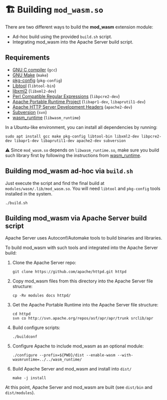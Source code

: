 # 🏗️ Building `mod_wasm.so`

There are two different ways to build the **mod_wasm** extension module:
* Ad-hoc build using the provided `build.sh` script.
* Integrating mod_wasm into the Apache Server build script.

## Requirements

- [GNU C compiler](https://gcc.gnu.org/) (`gcc`)
- [GNU Make](https://www.gnu.org/software/make/manual/html_node/index.html) (`make`)  
- [pkg-config](https://gitlab.freedesktop.org/pkg-config/pkg-config) (`pkg-config`)
- [Libtool](https://www.gnu.org/software/libtool/manual/html_node/index.html) (`libtool-bin`)
- [libxml2](https://gitlab.gnome.org/GNOME/libxml2) (`libxml2-dev`)
- [Perl Compatible Regular Expressions](https://pcre.org/) (`libpcre2-dev`)
- [Apache Portable Runtime Project](https://apr.apache.org/) (`libapr1-dev`, `libaprutil1-dev`)
- [Apache HTTP Server Development Headers](https://httpd.apache.org/) (`apache2-dev`)
- [Subversion](https://subversion.apache.org/) (`svn`)
- [wasm_runtime](https://github.com/vmware-labs/mod_wasm/tree/main/wasm_runtime) (`libwasm_runtime`)

In a Ubuntu-like environment, you can install all dependencies by running:
```console
sudo apt install gcc make pkg-config libtool-bin libxml2-dev libpcre2-dev libapr1-dev libaprutil1-dev apache2-dev subversion
```

⚠️ Since `mod_wasm.so` depends on `libwasm_runtime.so`, make sure you build such library first by following the instructions from [wasm_runtime](https://github.com/vmware-labs/mod_wasm/tree/main/wasm_runtime).

## Building mod_wasm ad-hoc via `build.sh`

Just execute the script and find the final build at  `modules/wasm/.lib/mod_wasm.so`. You will need `libtool` and `pkg-config` tools installed in the system.
   ```console
   ./build.sh
   ```

## Building mod_wasm via Apache Server build script

Apache Server uses Autoconf/Automake tools to build binaries and libraries.

To build mod_wasm with such tools and integrated into the Apache Server build:
1) Clone the Apache Server repo:
   ```console
   git clone https://github.com/apache/httpd.git httpd
   ```
2) Copy mod_wasm files from this directory into the Apache Server file structure:
   ```console
   cp -Rv modules docs httpd/
   ```
3) Get the Apache Portable Runtime into the Apache Server file structure:
   ```console
   cd httpd
   svn co http://svn.apache.org/repos/asf/apr/apr/trunk srclib/apr
   ```
4) Build configure scripts:
   ```console
   ./buildconf
   ```
5) Configure Apache to include mod_wasm as an optional module:
   ```console
   ./configure --prefix=${PWD}/dist --enable-wasm --with-wasmruntime=../../wasm_runtime/
   ```
6) Build Apache Server and mod_wasm and install into `dist/`
   ```console
   make -j install
   ```

At this point, Apache Server and mod_wasm are built (see `dist/bin` and `dist/modules`). 
